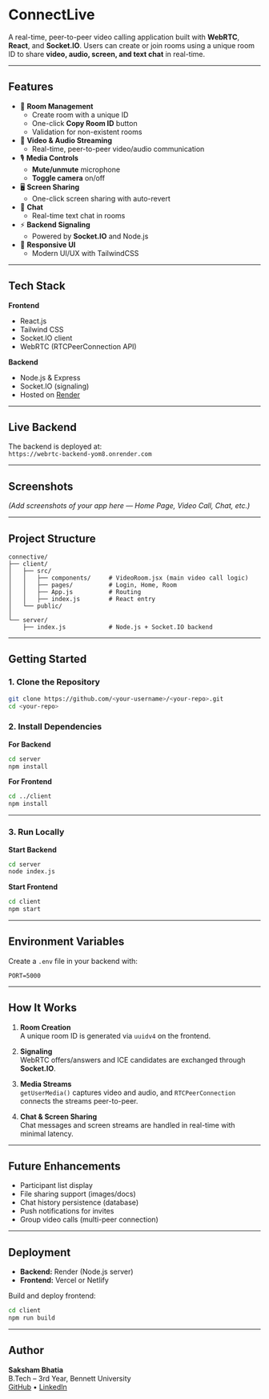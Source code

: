 
# ConnectLive

A real-time, peer-to-peer video calling application built with **WebRTC**, **React**, and **Socket.IO**. Users can create or join rooms using a unique room ID to share **video, audio, screen, and text chat** in real-time.

---

## Features

- 🔐 **Room Management**
  - Create room with a unique ID
  - One-click **Copy Room ID** button
  - Validation for non-existent rooms
- 🎥 **Video & Audio Streaming**
  - Real-time, peer-to-peer video/audio communication
- 🎙️ **Media Controls**
  - **Mute/unmute** microphone
  - **Toggle camera** on/off
- 🖥 **Screen Sharing**
  - One-click screen sharing with auto-revert
- 💬 **Chat**
  - Real-time text chat in rooms
- ⚡ **Backend Signaling**
  - Powered by **Socket.IO** and Node.js
- 📱 **Responsive UI**
  - Modern UI/UX with TailwindCSS

---

## Tech Stack

**Frontend**  
- React.js  
- Tailwind CSS  
- Socket.IO client  
- WebRTC (RTCPeerConnection API)

**Backend**  
- Node.js & Express  
- Socket.IO (signaling)  
- Hosted on [Render](https://render.com)

---

## Live Backend  
The backend is deployed at:  
`https://webrtc-backend-yom8.onrender.com`

---

## Screenshots

*(Add screenshots of your app here — Home Page, Video Call, Chat, etc.)*

---

## Project Structure

```
connective/
├── client/
│   ├── src/
│   │   ├── components/     # VideoRoom.jsx (main video call logic)
│   │   ├── pages/          # Login, Home, Room
│   │   ├── App.js          # Routing
│   │   ├── index.js        # React entry
│   └── public/
│
└── server/
    ├── index.js            # Node.js + Socket.IO backend
```

---

## Getting Started

### 1. Clone the Repository
```bash
git clone https://github.com/<your-username>/<your-repo>.git
cd <your-repo>
```

### 2. Install Dependencies

**For Backend**
```bash
cd server
npm install
```

**For Frontend**
```bash
cd ../client
npm install
```

---

### 3. Run Locally

**Start Backend**
```bash
cd server
node index.js
```

**Start Frontend**
```bash
cd client
npm start
```

---

## Environment Variables

Create a `.env` file in your backend with:
```
PORT=5000
```

---

## How It Works

1. **Room Creation**  
   A unique room ID is generated via `uuidv4` on the frontend.

2. **Signaling**  
   WebRTC offers/answers and ICE candidates are exchanged through **Socket.IO**.

3. **Media Streams**  
   `getUserMedia()` captures video and audio, and `RTCPeerConnection` connects the streams peer-to-peer.

4. **Chat & Screen Sharing**  
   Chat messages and screen streams are handled in real-time with minimal latency.

---

## Future Enhancements

- Participant list display
- File sharing support (images/docs)
- Chat history persistence (database)
- Push notifications for invites
- Group video calls (multi-peer connection)

---

## Deployment

- **Backend:** Render (Node.js server)  
- **Frontend:** Vercel or Netlify  

Build and deploy frontend:
```bash
cd client
npm run build
```

---

## Author

**Saksham Bhatia**  
B.Tech – 3rd Year, Bennett University  
[GitHub](https://github.com/saksham2602) • [LinkedIn](https://linkedin.com/in/saksham2602)
